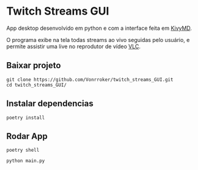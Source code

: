 # Twitch Streams GUI

App desktop desenvolvido em python e com a interface feita em [KivyMD](https://github.com/kivymd/KivyMD).

O programa exibe na tela todas streams ao vivo seguidas pelo usuário, e permite
assistir uma live no reprodutor de vídeo [VLC](https://www.videolan.org/vlc/#download).

## Baixar projeto

```
git clone https://github.com/Vonrroker/twitch_streams_GUI.git
cd twitch_streams_GUI/
```

## Instalar dependencias

```
poetry install
```

## Rodar App

```
poetry shell

python main.py
```
